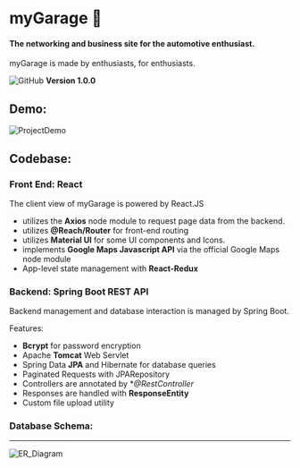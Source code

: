 # myGarage 🚗
#### The networking and business site for the automotive enthusiast.

myGarage is made by enthusiasts, for enthusiasts.


![GitHub](https://img.shields.io/github/license/AdotHamilton/capstone?style=flat-square) **Version 1.0.0**

## Demo: 


![ProjectDemo](https://user-images.githubusercontent.com/76780774/165186819-cbac6659-8803-4bfc-930e-aeb042464781.gif)

## Codebase:
### Front End: React
The client view of myGarage is powered by React.JS
 - utilizes the **Axios** node module to request page data from the backend. 
 - utilizes **@Reach/Router** for front-end routing
 - utilizes **Material UI** for some UI components and Icons.
 - implements **Google Maps Javascript API** via the official Google Maps node module
 - App-level state management with **React-Redux**
### Backend: Spring Boot REST API
Backend management and database interaction is managed by Spring Boot.

Features:  
 - **Bcrypt** for password encryption
 - Apache **Tomcat** Web Servlet
 - Spring Data **JPA** and Hibernate for database queries
 - Paginated Requests with JPARepository
 - Controllers are annotated by **@RestController*
 - Responses are handled with **ResponseEntity**
 - Custom file upload utility

### Database Schema: 
------------------------------------------------

![ER_Diagram](https://user-images.githubusercontent.com/76780774/165187207-9898e20e-11e2-48cc-aa2e-c879c5b00d10.PNG)

